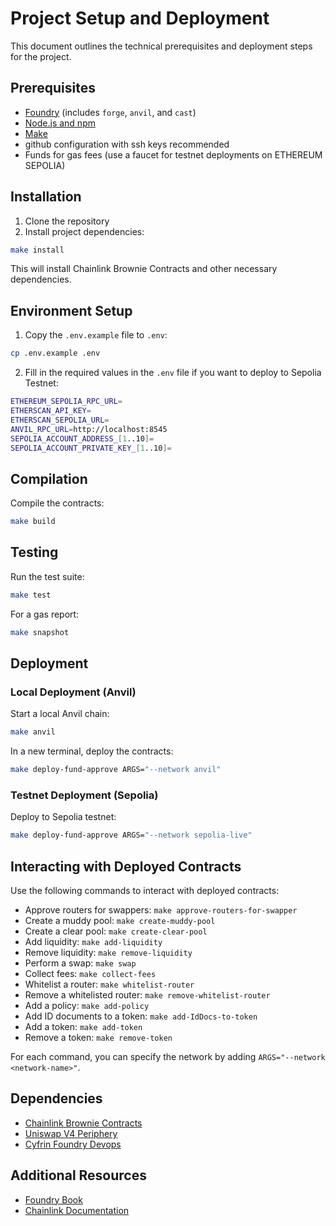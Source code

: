 # Project Setup and Deployment

This document outlines the technical prerequisites and deployment steps for the project.

## Prerequisites

- [Foundry](https://book.getfoundry.sh/getting-started/installation.html) (includes `forge`, `anvil`, and `cast`)
- [Node.js and npm](https://nodejs.org/en/download/)
- [Make](https://www.gnu.org/software/make/)
- github configuration with ssh keys recommended
- Funds for gas fees (use a faucet for testnet deployments on ETHEREUM SEPOLIA)

## Installation

1. Clone the repository
2. Install project dependencies:

```bash
make install
```

This will install Chainlink Brownie Contracts and other necessary dependencies.

## Environment Setup

1. Copy the `.env.example` file to `.env`:

```bash
cp .env.example .env
```

2. Fill in the required values in the `.env` file if you want to deploy to Sepolia Testnet:

```bash
ETHEREUM_SEPOLIA_RPC_URL=
ETHERSCAN_API_KEY=
ETHERSCAN_SEPOLIA_URL=
ANVIL_RPC_URL=http://localhost:8545
SEPOLIA_ACCOUNT_ADDRESS_[1..10]=
SEPOLIA_ACCOUNT_PRIVATE_KEY_[1..10]=
```

## Compilation

Compile the contracts:

```bash
make build
```

## Testing

Run the test suite:

```bash
make test
```

For a gas report:

```bash
make snapshot
```

## Deployment

### Local Deployment (Anvil)

Start a local Anvil chain:

```bash
make anvil
```

In a new terminal, deploy the contracts:

```bash
make deploy-fund-approve ARGS="--network anvil"
```

### Testnet Deployment (Sepolia)

Deploy to Sepolia testnet:

```bash
make deploy-fund-approve ARGS="--network sepolia-live"
```

## Interacting with Deployed Contracts

Use the following commands to interact with deployed contracts:

- Approve routers for swappers: `make approve-routers-for-swapper`
- Create a muddy pool: `make create-muddy-pool`
- Create a clear pool: `make create-clear-pool`
- Add liquidity: `make add-liquidity`
- Remove liquidity: `make remove-liquidity`
- Perform a swap: `make swap`
- Collect fees: `make collect-fees`
- Whitelist a router: `make whitelist-router`
- Remove a whitelisted router: `make remove-whitelist-router`
- Add a policy: `make add-policy`
- Add ID documents to a token: `make add-IdDocs-to-token`
- Add a token: `make add-token`
- Remove a token: `make remove-token`

For each command, you can specify the network by adding `ARGS="--network <network-name>"`.

## Dependencies

- [Chainlink Brownie Contracts](https://github.com/smartcontractkit/chainlink-brownie-contracts)
- [Uniswap V4 Periphery](https://github.com/Uniswap/v4-periphery)
- [Cyfrin Foundry Devops](https://github.com/Cyfrin/foundry-devops)

## Additional Resources

- [Foundry Book](https://book.getfoundry.sh/)
- [Chainlink Documentation](https://docs.chain.link/)
